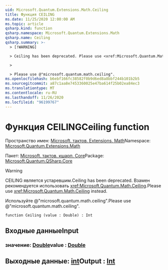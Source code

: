 ```yaml
---
uid: Microsoft.Quantum.Extensions.Math.Ceiling
title: Функция CEILING
ms.date: 11/25/2020 12:00:00 AM
ms.topic: article
qsharp.kind: function
qsharp.namespace: Microsoft.Quantum.Extensions.Math
qsharp.name: Ceiling
qsharp.summary: >-
  > [!WARNING]

  > Ceiling has been deprecated. Please use <xref:Microsoft.Quantum.Math.Ceiling> instead.

  >

  > Please use @"microsoft.quantum.math.ceiling".
ms.openlocfilehash: b6ebf166fc38582f0b9d6ed8a8bbf244b101b2b5
ms.sourcegitcommit: a87c1aa8e7453360025e47ba614f25b02ea84ec3
ms.translationtype: MT
ms.contentlocale: ru-RU
ms.lasthandoff: 11/26/2020
ms.locfileid: "96199767"
---
```

# <a name="ceiling-function"></a><span data-ttu-id="c1e01-102">Функция CEILING</span><span class="sxs-lookup"><span data-stu-id="c1e01-102">Ceiling function</span></span>

<span data-ttu-id="c1e01-103">Пространство имен: [Microsoft. тактов. Extensions. Math](xref:Microsoft.Quantum.Extensions.Math)</span><span class="sxs-lookup"><span data-stu-id="c1e01-103">Namespace: [Microsoft.Quantum.Extensions.Math](xref:Microsoft.Quantum.Extensions.Math)</span></span>

<span data-ttu-id="c1e01-104">Пакет: [Microsoft. тактов. кшарп. Core](https://nuget.org/packages/Microsoft.Quantum.QSharp.Core)</span><span class="sxs-lookup"><span data-stu-id="c1e01-104">Package: [Microsoft.Quantum.QSharp.Core](https://nuget.org/packages/Microsoft.Quantum.QSharp.Core)</span></span>


> [!WARNING]
> <span data-ttu-id="c1e01-105">CEILING является устаревшим.</span><span class="sxs-lookup"><span data-stu-id="c1e01-105">Ceiling has been deprecated.</span></span> <span data-ttu-id="c1e01-106">Взамен рекомендуется использовать <xref:Microsoft.Quantum.Math.Ceiling>.</span><span class="sxs-lookup"><span data-stu-id="c1e01-106">Please use <xref:Microsoft.Quantum.Math.Ceiling> instead.</span></span>
>
> <span data-ttu-id="c1e01-107">Используйте @"microsoft.quantum.math.ceiling".</span><span class="sxs-lookup"><span data-stu-id="c1e01-107">Please use @"microsoft.quantum.math.ceiling".</span></span>



```qsharp
function Ceiling (value : Double) : Int
```


## <a name="input"></a><span data-ttu-id="c1e01-108">Входные данные</span><span class="sxs-lookup"><span data-stu-id="c1e01-108">Input</span></span>

### <a name="value--double"></a><span data-ttu-id="c1e01-109">значение: [Double](xref:microsoft.quantum.lang-ref.double)</span><span class="sxs-lookup"><span data-stu-id="c1e01-109">value : [Double](xref:microsoft.quantum.lang-ref.double)</span></span>





## <a name="output--int"></a><span data-ttu-id="c1e01-110">Выходные данные: [int](xref:microsoft.quantum.lang-ref.int)</span><span class="sxs-lookup"><span data-stu-id="c1e01-110">Output : [Int](xref:microsoft.quantum.lang-ref.int)</span></span>

